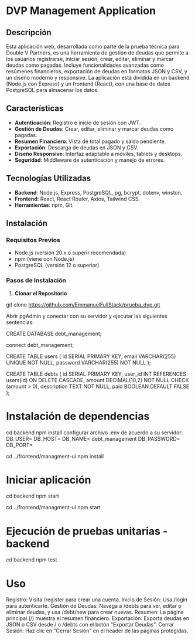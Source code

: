# DVP Management Application

## Descripción
Esta aplicación web, desarrollada como parte de la prueba técnica para Double V Partners, es una herramienta de gestión de deudas que permite a los usuarios registrarse, iniciar sesión, crear, editar, eliminar y marcar deudas como pagadas. Incluye funcionalidades avanzadas como resúmenes financieros, exportación de deudas en formatos JSON y CSV, y un diseño moderno y responsive. La aplicación está dividida en un backend (Node.js con Express) y un frontend (React), con una base de datos PostgreSQL para almacenar los datos.

## Características
- **Autenticación**: Registro e inicio de sesión con JWT.
- **Gestión de Deudas**: Crear, editar, eliminar y marcar deudas como pagadas.
- **Resumen Financiero**: Vista de total pagado y saldo pendiente.
- **Exportación**: Descarga de deudas en JSON y CSV.
- **Diseño Responsive**: Interfaz adaptable a móviles, tablets y desktops.
- **Seguridad**: Middleware de autenticación y manejo de errores.

## Tecnologías Utilizadas
- **Backend**: Node.js, Express, PostgreSQL, pg, bcrypt, dotenv, winston.
- **Frontend**: React, React Router, Axios, Tailwind CSS.
- **Herramientas**: npm, Git.


## Instalación

### Requisitos Previos
- Node.js (versión 20.x o superir recomendada)
- npm (viene con Node.js)
- PostgreSQL (versión 12 o superior)

### Pasos de Instalación

1. **Clonar el Repositorio**
   
git clone https://github.com/EmmanuelFullStack/prueba_dvp.git


Abrir pgAdmin y conectar con su servidor y ejecutar las siguientes sentencias:
   
CREATE DATABASE debt_management;

connect debt_management;

CREATE TABLE users (
    id SERIAL PRIMARY KEY,
    email VARCHAR(255) UNIQUE NOT NULL,
    password VARCHAR(255) NOT NULL
);

CREATE TABLE debts (
    id SERIAL PRIMARY KEY,
    user_id INT REFERENCES users(id) ON DELETE CASCADE,
    amount DECIMAL(10,2) NOT NULL CHECK (amount > 0),
    description TEXT NOT NULL,
    paid BOOLEAN DEFAULT FALSE
);

# Instalación de dependencias
cd backend
npm install
configurar archivo .env de acuerdo a su servidor: 
DB_USER=
DB_HOST=
DB_NAME= debt_management
DB_PASSWORD=
DB_PORT=

cd ../frontend/managment-ui
npm install

# Iniciar aplicación
cd backend
npm start

cd ../frontend/managment-ui
npm start

# Ejecución de pruebas unitarias - backend
cd backend
npm test

# Uso

Registro: Visita /register para crear una cuenta.
Inicio de Sesión: Usa /login para autenticarte.
Gestión de Deudas: Navega a /debts para ver, editar o eliminar deudas, y usa /debt/new para crear nuevas.
Resumen: La página principal (/) muestra el resumen financiero.
Exportación: Exporta deudas en JSON o CSV desde / o /debts con el botón "Exportar Deudas".
Cerrar Sesión: Haz clic en "Cerrar Sesión" en el header de las páginas protegidas.